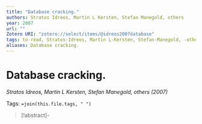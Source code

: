 ```yaml
---
title: "Database cracking."
authors: Stratos Idreos, Martin L Kersten, Stefan Manegold, others
year: 2007
url: ""
Zotero URI: "zotero://select/items/@idreos2007database"
tags: to-read, Stratos-Idreos, Martin L-Kersten, Stefan-Manegold, -others
aliases: Database cracking.
---
```


# Database cracking.  
_Stratos Idreos, Martin L Kersten, Stefan Manegold, others (2007)_

Tags: `=join(this.file.tags, " ")`

> [!abstract]-
> 


